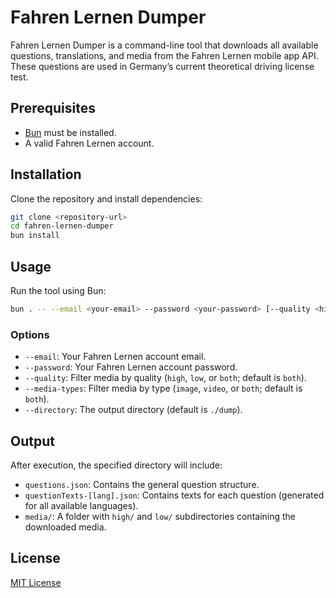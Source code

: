 # Fahren Lernen Dumper

Fahren Lernen Dumper is a command-line tool that downloads all available questions, translations, and media from the Fahren Lernen mobile app API. These questions are used in Germany’s current theoretical driving license test.

## Prerequisites

- [Bun](https://bun.sh/) must be installed.
- A valid Fahren Lernen account.

## Installation

Clone the repository and install dependencies:

```sh
git clone <repository-url>
cd fahren-lernen-dumper
bun install
```

## Usage

Run the tool using Bun:

```sh
bun . -- --email <your-email> --password <your-password> [--quality <high/low/both>] [--directory <./dump>] [--media-types <image/video/both>]
```

### Options

- `--email`: Your Fahren Lernen account email.
- `--password`: Your Fahren Lernen account password.
- `--quality`: Filter media by quality (`high`, `low`, or `both`; default is `both`).
- `--media-types`: Filter media by type (`image`, `video`, or `both`; default is `both`).
- `--directory`: The output directory (default is `./dump`).

## Output

After execution, the specified directory will include:

- `questions.json`: Contains the general question structure.
- `questionTexts-[lang].json`: Contains texts for each question (generated for all available languages).
- `media/`: A folder with `high/` and `low/` subdirectories containing the downloaded media.

## License

[MIT License](LICENSE)
